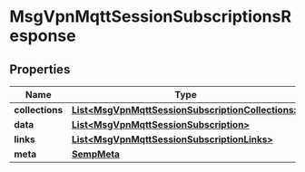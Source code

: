 
# MsgVpnMqttSessionSubscriptionsResponse

## Properties
Name | Type | Description | Notes
------------ | ------------- | ------------- | -------------
**collections** | [**List&lt;MsgVpnMqttSessionSubscriptionCollections&gt;**](MsgVpnMqttSessionSubscriptionCollections.md) |  |  [optional]
**data** | [**List&lt;MsgVpnMqttSessionSubscription&gt;**](MsgVpnMqttSessionSubscription.md) |  |  [optional]
**links** | [**List&lt;MsgVpnMqttSessionSubscriptionLinks&gt;**](MsgVpnMqttSessionSubscriptionLinks.md) |  |  [optional]
**meta** | [**SempMeta**](SempMeta.md) |  | 



